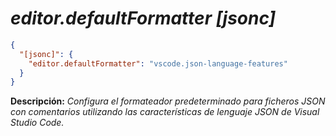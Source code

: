 <!-- Autor: Daniel Benjamin Perez Morales -->
<!-- GitHub: https://github.com/DanielBenjaminPerezMoralesDev13 -->
<!-- GitLab: https://gitlab.com/DanielBenjaminPerezMoralesDev13 -->
<!-- Correo electrónico: danielperezdev@proton.me -->

# ***editor.defaultFormatter [jsonc]***

```json
{
  "[jsonc]": {
    "editor.defaultFormatter": "vscode.json-language-features"
  }
}
```

**Descripción:** *Configura el formateador predeterminado para ficheros JSON con comentarios utilizando las características de lenguaje JSON de Visual Studio Code.*
